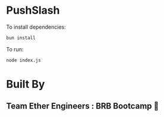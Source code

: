 # PushSlash

To install dependencies:

```bash
bun install
```

To run:

```bash
node index.js
```

# Built By

## Team Ether Engineers : BRB Bootcamp 💪
